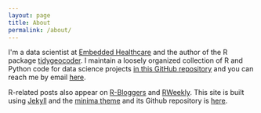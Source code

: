 ```yaml
---
layout: page
title: About
permalink: /about/
---
```


I'm a data scientist at [Embedded Healthcare](https://www.embeddedhealthcare.com/) and the author of the R package [tidygeocoder](https://jessecambon.github.io/tidygeocoder/). I maintain a loosely organized collection of R and Python code for data science projects [in this GitHub repository](https://github.com/jessecambon/Data-Science-Codex) and you can reach me by email <a href="mailto:{{ site.author.email }}">here</a>.

R-related posts also appear on [R-Bloggers](https://www.r-bloggers.com/) and [RWeekly](https://rweekly.org/). This site is built using [Jekyll](https://jekyllrb.com/) and the [minima theme](https://github.com/jekyll/minima) and its Github repository is [here](https://github.com/jessecambon/jessecambon.github.io).
